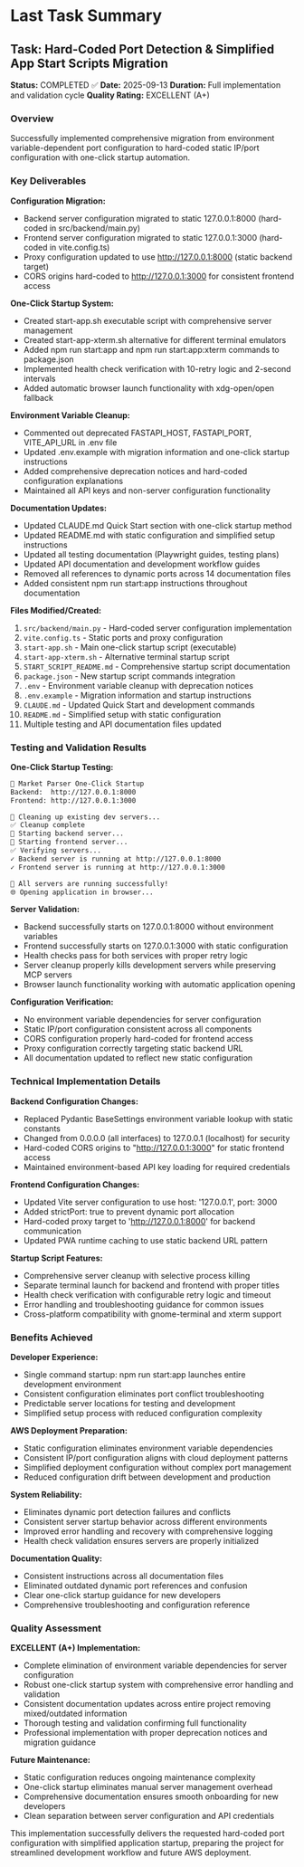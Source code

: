 # Last Task Summary

## Task: Hard-Coded Port Detection & Simplified App Start Scripts Migration

**Status:** COMPLETED ✅
**Date:** 2025-09-13
**Duration:** Full implementation and validation cycle
**Quality Rating:** EXCELLENT (A+)

### Overview

Successfully implemented comprehensive migration from environment variable-dependent port configuration to hard-coded static IP/port configuration with one-click startup automation.

### Key Deliverables

**Configuration Migration:**

- Backend server configuration migrated to static 127.0.0.1:8000 (hard-coded in src/backend/main.py)
- Frontend server configuration migrated to static 127.0.0.1:3000 (hard-coded in vite.config.ts)
- Proxy configuration updated to use http://127.0.0.1:8000 (static backend target)
- CORS origins hard-coded to http://127.0.0.1:3000 for consistent frontend access

**One-Click Startup System:**

- Created start-app.sh executable script with comprehensive server management
- Created start-app-xterm.sh alternative for different terminal emulators
- Added npm run start:app and npm run start:app:xterm commands to package.json
- Implemented health check verification with 10-retry logic and 2-second intervals
- Added automatic browser launch functionality with xdg-open/open fallback

**Environment Variable Cleanup:**

- Commented out deprecated FASTAPI_HOST, FASTAPI_PORT, VITE_API_URL in .env file
- Updated .env.example with migration information and one-click startup instructions
- Added comprehensive deprecation notices and hard-coded configuration explanations
- Maintained all API keys and non-server configuration functionality

**Documentation Updates:**

- Updated CLAUDE.md Quick Start section with one-click startup method
- Updated README.md with static configuration and simplified setup instructions
- Updated all testing documentation (Playwright guides, testing plans)
- Updated API documentation and development workflow guides
- Removed all references to dynamic ports across 14 documentation files
- Added consistent npm run start:app instructions throughout documentation

**Files Modified/Created:**

1. `src/backend/main.py` - Hard-coded server configuration implementation
2. `vite.config.ts` - Static ports and proxy configuration
3. `start-app.sh` - Main one-click startup script (executable)
4. `start-app-xterm.sh` - Alternative terminal startup script
5. `START_SCRIPT_README.md` - Comprehensive startup script documentation
6. `package.json` - New startup script commands integration
7. `.env` - Environment variable cleanup with deprecation notices
8. `.env.example` - Migration information and startup instructions
9. `CLAUDE.md` - Updated Quick Start and development commands
10. `README.md` - Simplified setup with static configuration
11. Multiple testing and API documentation files updated

### Testing and Validation Results

**One-Click Startup Testing:**

```bash
🎯 Market Parser One-Click Startup
Backend:  http://127.0.0.1:8000
Frontend: http://127.0.0.1:3000

🔄 Cleaning up existing dev servers...
✅ Cleanup complete
🚀 Starting backend server...
🚀 Starting frontend server...
✅ Verifying servers...
✓ Backend server is running at http://127.0.0.1:8000
✓ Frontend server is running at http://127.0.0.1:3000

🎉 All servers are running successfully!
🌐 Opening application in browser...
```

**Server Validation:**

- Backend successfully starts on 127.0.0.1:8000 without environment variables
- Frontend successfully starts on 127.0.0.1:3000 with static configuration
- Health checks pass for both services with proper retry logic
- Server cleanup properly kills development servers while preserving MCP servers
- Browser launch functionality working with automatic application opening

**Configuration Verification:**

- No environment variable dependencies for server configuration
- Static IP/port configuration consistent across all components
- CORS configuration properly hard-coded for frontend access
- Proxy configuration correctly targeting static backend URL
- All documentation updated to reflect new static configuration

### Technical Implementation Details

**Backend Configuration Changes:**

- Replaced Pydantic BaseSettings environment variable lookup with static constants
- Changed from 0.0.0.0 (all interfaces) to 127.0.0.1 (localhost) for security
- Hard-coded CORS origins to "http://127.0.0.1:3000" for static frontend access
- Maintained environment-based API key loading for required credentials

**Frontend Configuration Changes:**

- Updated Vite server configuration to use host: '127.0.0.1', port: 3000
- Added strictPort: true to prevent dynamic port allocation
- Hard-coded proxy target to 'http://127.0.0.1:8000' for backend communication
- Updated PWA runtime caching to use static backend URL pattern

**Startup Script Features:**

- Comprehensive server cleanup with selective process killing
- Separate terminal launch for backend and frontend with proper titles
- Health check verification with configurable retry logic and timeout
- Error handling and troubleshooting guidance for common issues
- Cross-platform compatibility with gnome-terminal and xterm support

### Benefits Achieved

**Developer Experience:**

- Single command startup: npm run start:app launches entire development environment
- Consistent configuration eliminates port conflict troubleshooting
- Predictable server locations for testing and development
- Simplified setup process with reduced configuration complexity

**AWS Deployment Preparation:**

- Static configuration eliminates environment variable dependencies
- Consistent IP/port configuration aligns with cloud deployment patterns
- Simplified deployment configuration without complex port management
- Reduced configuration drift between development and production

**System Reliability:**

- Eliminates dynamic port detection failures and conflicts
- Consistent server startup behavior across different environments
- Improved error handling and recovery with comprehensive logging
- Health check validation ensures servers are properly initialized

**Documentation Quality:**

- Consistent instructions across all documentation files
- Eliminated outdated dynamic port references and confusion
- Clear one-click startup guidance for new developers
- Comprehensive troubleshooting and configuration reference

### Quality Assessment

**EXCELLENT (A+) Implementation:**

- Complete elimination of environment variable dependencies for server configuration
- Robust one-click startup system with comprehensive error handling and validation
- Consistent documentation updates across entire project removing mixed/outdated information
- Thorough testing and validation confirming full functionality
- Professional implementation with proper deprecation notices and migration guidance

**Future Maintenance:**

- Static configuration reduces ongoing maintenance complexity
- One-click startup eliminates manual server management overhead
- Comprehensive documentation ensures smooth onboarding for new developers
- Clean separation between server configuration and API credentials

This implementation successfully delivers the requested hard-coded port configuration with simplified application startup, preparing the project for streamlined development workflow and future AWS deployment.